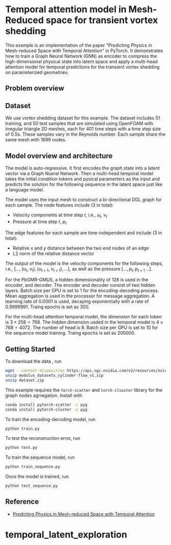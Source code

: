 <!-- markdownlint-disable MD013 -->

# Temporal attention model in Mesh-Reduced space for transient vortex shedding

This example is an implementation of the paper "Predicting Physics in Mesh-reduced Space
with Temporal Attention" in PyTorch.
It demonstrates how to train a Graph Neural Network (GNN) as encoder to compress the
high-dimensional
physical state into latent space and apply a multi-head attention model for temporal
predictions for
the transient vortex shedding on parameterized geometries.

## Problem overview

## Dataset

We use vortex shedding dataset for this example. The dataset includes
51 training, and 50 test samples that are simulated using OpenFOAM
with irregular triangle 2D meshes, each for 401 time steps with a time step size of
0.5s. These samples vary in the Reynolds number. Each sample share the same mesh with
1699 nodes.

## Model overview and architecture

The model is auto-regressive. It first encodes the graph state into a latent vector
via a Graph
Nueral Network. Then a multi-head temporal model takes the initial condition tokens
and pysical paramerters
as the input and predicts the solution for the following sequence in the latent space
just like a language model.

The model uses the input mesh to construct a bi-directional DGL graph for each sample.
The node features include (3 in total):

- Velocity components at time step $t$, i.e., $u_t$, $v_t$
- Pressure at time step $t$, $p_t$

The edge features for each sample are time-independent and include (3 in total):

- Relative $x$ and $y$ distance between the two end nodes of an edge
- L2 norm of the relative distance vector

The output of the model is the velocity components for the following steps, i.e.,
$[\ldots, (u_{t}$, $v_{t}), (u_{t+1}$, $v_{t+1}), \ldots]$, as well as the
pressure $[\ldots,p_{t},p_{t+1}\,\ldots]$.

For the PbGMR-GMUS, a hidden dimensionality of 128 is used in the encoder, and decoder.
The encoder and decoder consist of two hidden layers. Batch size per GPU is set to 1
for the encoding-decoding process.
Mean aggregation is used in the processor for message aggregation. A learning rate of
0.0001 is used, decaying
exponentially with a rate of 0.9999991. Traing epochs is set as 300.

For the multi-head attention temporal model, the dimension for each token is
$3 \times 256 = 768$. The hidden dimension usded in
the temporal model is $4 \times 768 = 4072$. The number of head is 8. Batch size
per GPU is set to 10 for the sequence model training. Traing epochs is set as 200000.

## Getting Started

To download the data , run

```bash
wget --content-disposition https://api.ngc.nvidia.com/v2/resources/nvidia/modulus/modulus_datasets_cylinder-flow/versions/v1/zip -O modulus_datasets_cylinder-flow_v1.zip
unzip modulus_datasets_cylinder-flow_v1.zip
unzip dataset.zip
```

This example requires the `torch-scatter` and  `torch-clsuster` library for the
graph nodes agrregation. Install with

```bash
conda install pytorch-scatter -c pyg
conda install pytorch-cluster -c pyg
```

To train the encoding-decoding model, run

```bash
python train.py
```

To test the reconstruction error, run

```bash
python test.py
```

To train the sequence model, run

```bash
python train_sequence.py
```

Once the model is trained, run

```bash
python test_sequence.py
```

## Reference

- [Predicting Physics in Mesh-reduced Space with Temporal Attention](https://arxiv.org/abs/2201.09113)
# temporal_latent_exploration

